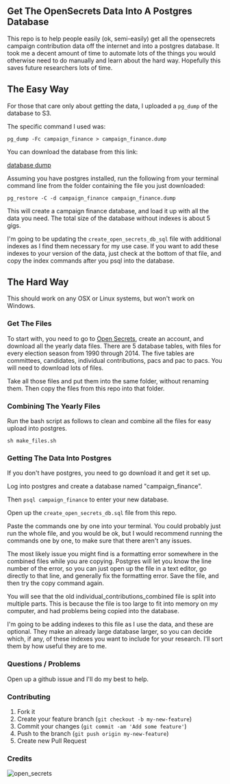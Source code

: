 ## Get The OpenSecrets Data Into A Postgres Database

This repo is to help people easily (ok, semi-easily) get all the
opensecrets campaign contribution data off the internet and into a
postgres database. It took me a decent amount of time to automate lots
of the things you would otherwise need to do manually and learn about
the hard way. Hopefully this saves future researchers lots of time.

## The Easy Way

For those that care only about getting the data, I uploaded a `pg_dump`
of the database to S3.

The specific command I used was:

`pg_dump -Fc campaign_finance > campaign_finance.dump`

You can download the database from this link:

[database dump](https://s3.amazonaws.com/campaign_finance/campaign_finance.dump)

Assuming you have postgres installed, run the following from your
terminal command line from the folder containing the file you just
downloaded:

`pg_restore -C -d campaign_finance campaign_finance.dump`

This will create a campaign finance database, and load it up with all
the data you need. The total size of the database without indexes is
about 5 gigs.

I'm going to be updating the `create_open_secrets_db_sql` file with
additional indexes as I find them necessary for my use case. If you want
to add these indexes to your version of the data, just check at the
bottom of that file, and copy the index commands after you psql into the
database.

## The Hard Way

This should work on any OSX or Linux systems, but won't work on
Windows.


### Get The Files

To start with, you need to go to [Open Secrets](http://www.opensecrets.org), create an account, and download
all the yearly data files. There are 5 database tables, with files for
every election season from 1990 through 2014. The five tables are
committees, candidates, individual contributions, pacs and pac to pacs.
You will need to download lots of files.

Take all those files and put them into the same folder, without renaming
them. Then copy the files from this repo into that folder.

### Combining The Yearly Files

Run the bash script as follows to clean and combine all the files for
easy upload into postgres.

`sh make_files.sh`

### Getting The Data Into Postgres

If you don't have postgres, you need to go download it and get it set
up.

Log into postgres and create a database named "campaign_finance".

Then `psql campaign_finance` to enter your new database.

Open up the `create_open_secrets_db.sql` file from this repo.

Paste the commands one by one into your terminal. You could probably
just run the whole file, and you would be ok, but I would recommend
running the commands one by one, to make sure that there aren't any
issues.

The most likely issue you might find is a formatting error somewhere in
the combined files while you are copying. Postgres will let you know the
line number of the error, so you can just open up the file in a text
editor, go directly to that line, and generally fix the formatting
error. Save the file, and then try the copy command again.

You will see that the old individual_contributions_combined file is
split into multiple parts. This is because the file is too large to fit
into memory on my computer, and had problems being copied into the
database.

I'm going to be adding indexes to this file as I use the data, and these
are optional. They make an already large database larger, so you can
decide which, if any, of these indexes you want to include for your
research. I'll sort them by how useful they are to me.

### Questions / Problems

Open up a github issue and I'll do my best to help.

### Contributing

1. Fork it
2. Create your feature branch (`git checkout -b my-new-feature`)
3. Commit your changes (`git commit -am 'Add some feature'`)
4. Push to the branch (`git push origin my-new-feature`)
5. Create new Pull Request

### Credits

![open_secrets](http://assets.opensecrets.org/MyOS/img/opensecrets_databy250x88.gif)
